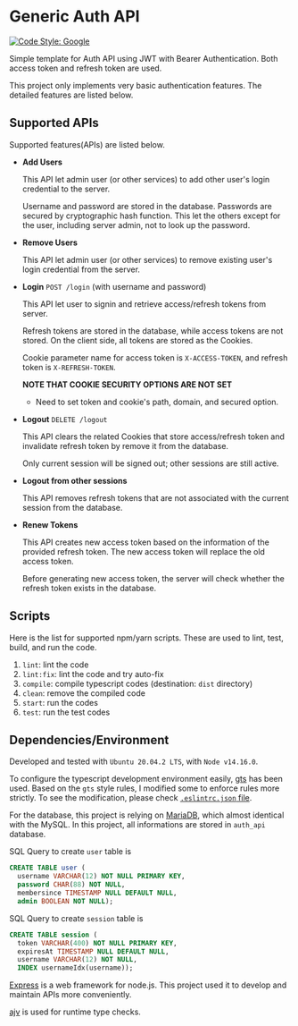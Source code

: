 # Generic Auth API

[![Code Style: Google](https://img.shields.io/badge/code%20style-google-blueviolet.svg)](https://github.com/google/gts)

Simple template for Auth API using JWT with Bearer Authentication.
Both access token and refresh token are used.

This project only implements very basic authentication features.
The detailed features are listed below.


## Supported APIs

Supported features(APIs) are listed below.

- **Add Users**  
  
  This API let admin user (or other services) to add other user's login credential to the server.

  Username and password are stored in the database.
  Passwords are secured by cryptographic hash function.
  This let the others except for the user, including server admin, not to look up the password.

- **Remove Users**

  This API let admin user (or other services) to remove existing user's login credential from the server.

- **Login** `POST /login` (with username and password)  

  This API let user to signin and retrieve access/refresh tokens from server.  

  Refresh tokens are stored in the database, while access tokens are not stored.
  On the client side, all tokens are stored as the Cookies.

  Cookie parameter name for access token is `X-ACCESS-TOKEN`, 
  and refresh token is `X-REFRESH-TOKEN`.

  **NOTE THAT COOKIE SECURITY OPTIONS ARE NOT SET**  
  - Need to set token and cookie's path, domain, and secured option.

- **Logout** `DELETE /logout`  

  This API clears the related Cookies that store access/refresh token 
  and invalidate refresh token by remove it from the database.

  Only current session will be signed out; other sessions are still active.

- **Logout from other sessions**

  This API removes refresh tokens that are not associated with the current session from the database.

- **Renew Tokens**
  
  This API creates new access token based on the information of the provided refresh token.
  The new access token will replace the old access token.

  Before generating new access token, the server will check whether the refresh token exists in the database.


## Scripts

Here is the list for supported npm/yarn scripts.
These are used to lint, test, build, and run the code.

1. `lint`: lint the code
2. `lint:fix`: lint the code and try auto-fix
3. `compile`: compile typescript codes (destination: `dist` directory)
4. `clean`: remove the compiled code
5. `start`: run the codes
6. `test`: run the test codes


## Dependencies/Environment

Developed and tested with `Ubuntu 20.04.2 LTS`, with `Node v14.16.0`.

To configure the typescript development environment easily, [gts](https://github.com/google/gts) has been used.
Based on the `gts` style rules, I modified some to enforce rules more strictly.
To see the modification, please check [`.eslintrc.json` file](https://github.com/hyecheol123/generic-auth-api/blob/main/.eslintrc.json).

For the database, this project is relying on [MariaDB](https://mariadb.org/), which almost identical with the MySQL.
In this project, all informations are stored in `auth_api` database.  

SQL Query to create `user` table is 
``` SQL
CREATE TABLE user (
  username VARCHAR(12) NOT NULL PRIMARY KEY,
  password CHAR(88) NOT NULL,
  membersince TIMESTAMP NULL DEFAULT NULL,
  admin BOOLEAN NOT NULL);
```

SQL Query to create `session` table is
``` SQL
CREATE TABLE session (
  token VARCHAR(400) NOT NULL PRIMARY KEY,
  expiresAt TIMESTAMP NULL DEFAULT NULL,
  username VARCHAR(12) NOT NULL,
  INDEX usernameIdx(username));
```

[Express](https://expressjs.com/) is a web framework for node.js.
This project used it to develop and maintain APIs more conveniently.

[ajv](https://ajv.js.org/) is used for runtime type checks.